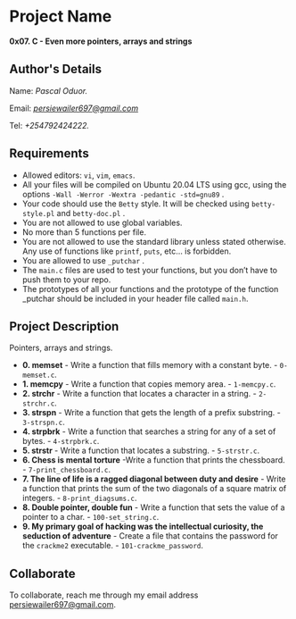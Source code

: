 # Project Name
**0x07. C - Even more pointers, arrays and strings**

## Author's Details
Name: *Pascal Oduor.*

Email: *persiewailer697@gmail.com*

Tel: *+254792424222.*

##  Requirements
*   Allowed editors: `vi`, `vim`, `emacs`.
*   All your files will be compiled on Ubuntu 20.04 LTS using gcc, using the options `-Wall -Werror -Wextra -pedantic -std=gnu89` .
*   Your code should use the `Betty` style. It will be checked using `betty-style.pl` and `betty-doc.pl` .
*   You are not allowed to use global variables.
*   No more than 5 functions per file.
*   You are not allowed to use the standard library unless stated otherwise. Any use of functions like  `printf`, `puts`, etc… is forbidden.
*   You are allowed to use `_putchar` .
*   The `main.c` files are used to test your functions, but you don’t have to push them to your repo.
*   The prototypes of all your functions and the prototype of the function _putchar should be included in your header file called `main.h`.


## Project Description
Pointers, arrays and strings.

* **0. memset** - Write a function that fills memory with a constant byte. - `0-memset.c`.
* **1. memcpy** - Write a function that copies memory area. - `1-memcpy.c`.
* **2. strchr** - Write a function that locates a character in a string. - `2-strchr.c`.
* **3. strspn** - Write a function that gets the length of a prefix substring. - `3-strspn.c`.
* **4. strpbrk** - Write a function that searches a string for any of a set of bytes. - `4-strpbrk.c`.
* **5. strstr** - Write a function that locates a substring. - `5-strstr.c`.
* **6. Chess is mental torture** -Write a function that prints the chessboard. - `7-print_chessboard.c`.
* **7. The line of life is a ragged diagonal between duty and desire** - Write a function that prints the sum of the two diagonals of a square matrix of integers. - `8-print_diagsums.c`.
* **8. Double pointer, double fun** - Write a function that sets the value of a pointer to a char. - `100-set_string.c`.
* **9. My primary goal of hacking was the intellectual curiosity, the seduction of adventure** - Create a file that contains the password for the `crackme2` executable. - `101-crackme_password`.


## Collaborate

To collaborate, reach me through my email address persiewailer697@gmail.com.
